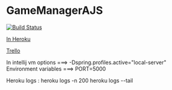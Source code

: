 GameManagerAJS
==============
[![Build Status](http://travis-ci.org/girardot/GameManagerAJS.png)](http://travis-ci.org/girardot/GameManagerAJS)


[In Heroku](http://gamemanagerajs.herokuapp.com/)

[Trello](https://trello.com/b/1NKIycMK/gamemanagerajs)

In intellij
vm options ===> -Dspring.profiles.active="local-server"
Environment variables ===> PORT=5000


Heroku logs :
heroku logs -n 200
heroku logs --tail




